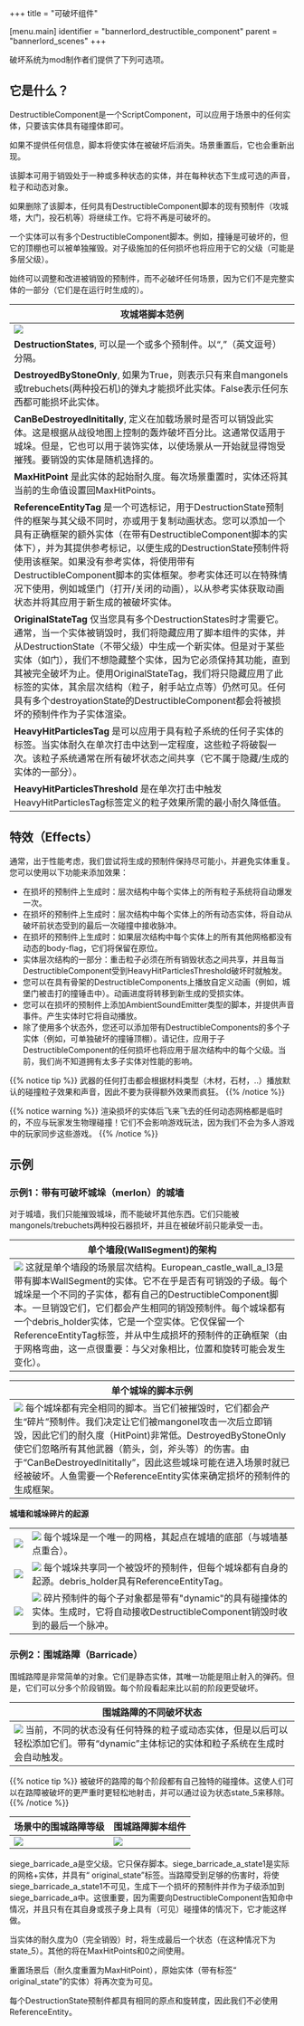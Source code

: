 +++
title = "可破坏组件"

[menu.main]
identifier = "bannerlord_destructible_component"
parent = "bannerlord_scenes"
+++


破坏系统为mod制作者们提供了下列可选项。

## 它是什么？

DestructibleComponent是一个ScriptComponent，可以应用于场景中的任何实体，只要该实体具有碰撞体即可。

如果不提供任何信息，脚本将使实体在被破坏后消失。场景重置后，它也会重新出现。

该脚本可用于销毁处于一种或多种状态的实体，并在每种状态下生成可选的声音，粒子和动态对象。

如果删除了该脚本，任何具有DestructibleComponent脚本的现有预制件（攻城塔，大门，投石机等）将继续工作。它将不再是可破坏的。

一个实体可以有多个DestructibleComponent脚本。例如，撞锤是可破坏的，但它的顶棚也可以被单独摧毁。对子级施加的任何损坏也将应用于它的父级（可能是多层父级）。

始终可以调整和改进被销毁的预制件，而不必破坏任何场景，因为它们不是完整实体的一部分（它们是在运行时生成的）。

| 攻城塔脚本范例 |
| ------ |
| ![](/img/destructible_component/Script_Overview.png) |
| **DestructionStates**, 可以是一个或多个预制件。以“,”（英文逗号）分隔。
| **DestroyedByStoneOnly**, 如果为True，则表示只有来自mangonels或trebuchets(两种投石机)的弹丸才能损坏此实体。False表示任何东西都可能损坏此实体。
| **CanBeDestroyedInititally**, 定义在加载场景时是否可以销毁此实体。这是根据从战役地图上控制的轰炸破坏百分比。这通常仅适用于城垛。但是，它也可以用于装饰实体，以使场景从一开始就显得饱受摧残。要销毁的实体是随机选择的。
| **MaxHitPoint** 是此实体的起始耐久度。每次场景重置时，实体还将其当前的生命值设置回MaxHitPoints。
| **ReferenceEntityTag** 是一个可选标记，用于DestructionState预制件的框架与其父级不同时，亦或用于复制动画状态。您可以添加一个具有正确框架的额外实体（在带有DestructibleComponent脚本的实体下），并为其提供参考标记，以便生成的DestructionState预制件将使用该框架。如果没有参考实体，将使用带有DestructibleComponent脚本的实体框架。参考实体还可以在特殊情况下使用，例如城堡门（打开/关闭的动画），以从参考实体获取动画状态并将其应用于新生成的被破坏实体。
| **OriginalStateTag** 仅当您具有多个DestructionStates时才需要它。通常，当一个实体被销毁时，我们将隐藏应用了脚本组件的实体，并从DestructionState（不带父级）中生成一个新实体。但是对于某些实体（如门），我们不想隐藏整个实体，因为它必须保持其功能，直到其被完全破坏为止。使用OriginalStateTag，我们将只隐藏应用了此标签的实体，其余层次结构（粒子，射手站立点等）仍然可见。任何具有多个destroyationState的DestructibleComponent都会将被损坏的预制件作为子实体渲染。
| **HeavyHitParticlesTag** 是可以应用于具有粒子系统的任何子实体的标签。当实体耐久在单次打击中达到一定程度，这些粒子将破裂一次。该粒子系统通常在所有破坏状态之间共享（它不属于隐藏/生成的实体的一部分）。
| **HeavyHitParticlesThreshold** 是在单次打击中触发HeavyHitParticlesTag标签定义的粒子效果所需的最小耐久降低值。

## 特效（Effects）

通常，出于性能考虑，我们尝试将生成的预制件保持尽可能小，并避免实体重复。
您可以使用以下功能来添加效果：

- 在损坏的预制件上生成时：层次结构中每个实体上的所有粒子系统将自动爆发一次。
- 在损坏的预制件上生成时：层次结构中每个实体上的所有动态实体，将自动从破坏前状态受到的最后一次碰撞中接收脉冲。
- 在损坏的预制件上生成时：如果层次结构中每个实体上的所有其他网格都没有动态的body-flag，它们将保留在原位。
- 实体层次结构的一部分：重击粒子必须在所有销毁状态之间共享，并且每当DestructibleComponent受到HeavyHitParticlesThreshold破坏时就触发。
- 您可以在具有骨架的DestructibleComponents上播放自定义动画（例如，城堡门被击打的撞锤击中）。动画进度将转移到新生成的受损实体。
- 您可以在损坏的预制件上添加AmbientSoundEmitter类型的脚本，并提供声音事件。产生实体时它将自动播放。
- 除了使用多个状态外，您还可以添加带有DestructibleComponents的多个子实体（例如，可单独破坏的撞锤顶棚）。请记住，应用于子DestructibleComponent的任何损坏也将应用于层次结构中的每个父级。当前，我们尚不知道拥有太多子实体对性能的影响。

{{% notice tip %}}
武器的任何打击都会根据材料类型（木材，石材，..）播放默认的碰撞粒子效果和声音，因此不要为获得额外效果而疯狂。
{{% /notice %}}

{{% notice warning %}}
渲染损坏的实体后飞来飞去的任何动态网格都是临时的，不应与玩家发生物理碰撞！它们不会影响游戏玩法，因为我们不会为多人游戏中的玩家同步这些游戏。
{{% /notice %}}

## 示例

### 示例1：带有可破坏城垛（merlon）的城墙

对于城墙，我们只能摧毁城垛，而不能破坏其他东西。它们只能被mangonels/trebuchets两种投石器损坏，并且在被破坏前只能承受一击。

| 单个墙段(WallSegment)的架构 |
| ------ |
| ![](/img/destructible_component/Wall_Hierarchy_Edited.png) 这就是单个墙段的场景层次结构。European_castle_wall_a_l3是带有脚本WallSegment的实体。它不在乎是否有可销毁的子级。每个城垛是一个不同的子实体，都有自己的DestructibleComponent脚本。一旦销毁它们，它们都会产生相同的销毁预制件。每个城垛都有一个debris_holder实体，它是一个空实体。它仅保留一个ReferenceEntityTag标签，并从中生成损坏的预制件的正确框架（由于网格弯曲，这一点很重要：与父对象相比，位置和旋转可能会发生变化）。 |

| 单个城垛的脚本示例 |
| ------ |
| ![](/img/destructible_component/Wall_Script.png) 每个城垛都有完全相同的脚本。当它们被摧毁时，它们都会产生“碎片”预制件。我们决定让它们被mangonel攻击一次后立即销毁，因此它们的耐久度（HitPoint)非常低。DestroyedByStoneOnly使它们忽略所有其他武器（箭头，剑，斧头等）的伤害。由于“CanBeDestroyedInititally”，因此这些城垛可能在进入场景时就已经被破坏。人鱼需要一个ReferenceEntity实体来确定损坏的预制件的生成框架。 |

**城墙和城垛碎片的起源**

|     |     |
|-----|-----|
![](/img/destructible_component/Wall_Origin_Merlon_Hierarchy.png) | ![](/img/destructible_component/Wall_Origin_Merlon.png) 每个城垛是一个唯一的网格，其起点在城墙的底部（与城墙基点重合）。
![](/img/destructible_component/Wall_Origin_Debris_Hierarchy.png) | ![](/img/destructible_component/Wall_Origin_Debris.png) 每个城垛共享同一个被毁坏的预制件，但每个城垛都有自身的起源。debris_holder具有ReferenceEntityTag。
| ![](/img/destructible_component/Debris_Hierarchy.png) | ![](/img/destructible_component/Debris.png) 碎片预制件的每个子对象都是带有"dynamic"的具有碰撞体的实体。生成时，它将自动接收DestructibleComponent销毁时收到的最后一个脉冲。

### 示例2：围城路障（Barricade）

围城路障是非常简单的对象。它们是静态实体，其唯一功能是阻止射入的弹药。但是，它们可以分多个阶段销毁。每个阶段看起来比以前的阶段更受破坏。

| 围城路障的不同破坏状态 |
| ------ |
| ![](/img/destructible_component/SiegeBarricade_States.png) 当前，不同的状态没有任何特殊的粒子或动态实体，但是以后可以轻松添加它们。带有“dynamic”主体标记的实体和粒子系统在生成时会自动触发。 |

{{% notice tip %}}
被破坏的路障的每个阶段都有自己独特的碰撞体。这使人们可以在路障被破坏的更严重时更轻松地射击，并可以通过设为状态state_5来移除。
{{% /notice %}}

| 场景中的围城路障等级 | 围城路障脚本组件 |
| -------- | ------- |
| ![](/img/destructible_component/SiegeBarricade_Hierarchy_Edited.png) | ![](/img/destructible_component/SiegeBarricade_Script.png) |

siege_barricade_a是空父级。它只保存脚本。siege_barricade_a_state1是实际的网格+实体，并具有“ original_state”标签。当路障受到足够的伤害时，将使siege_barricade_a_state1不可见，生成下一个损坏的预制件并作为子级添加到siege_barricade_a中。这很重要，因为需要向DestructibleComponent告知命中情况，并且只有在其自身或孩子身上具有（可见）碰撞体的情况下，它才能这样做。

当实体的耐久度为0（完全销毁）时，将生成最后一个状态（在这种情况下为state_5）。其他的将在MaxHitPoints和0之间使用。

重置场景后（耐久度重置为MaxHitPoint），原始实体（带有标签“ original_state”的实体）将再次变为可见。

每个DestructionState预制件都具有相同的原点和旋转度，因此我们不必使用ReferenceEntity。
